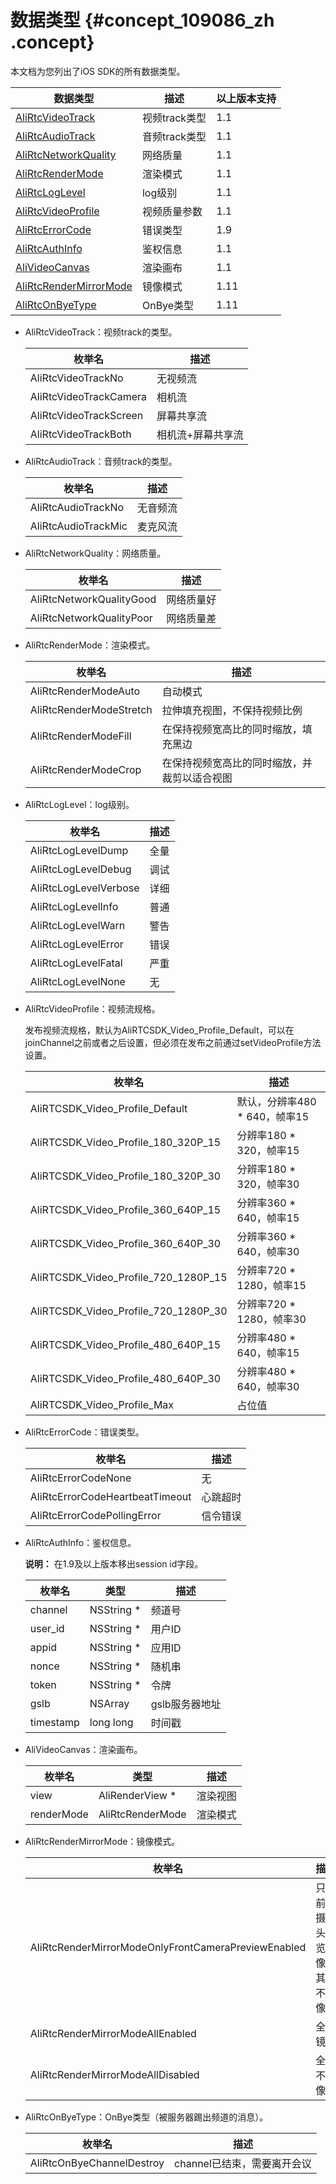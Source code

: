 # 数据类型 {#concept_109086_zh .concept}

本文档为您列出了iOS SDK的所有数据类型。

|数据类型|描述|以上版本支持|
|----|--|------|
|[AliRtcVideoTrack](#)|视频track类型|1.1|
|[AliRtcAudioTrack](#)|音频track类型|1.1|
|[AliRtcNetworkQuality](#)|网络质量|1.1|
|[AliRtcRenderMode](#)|渲染模式|1.1|
|[AliRtcLogLevel](#)|log级别|1.1|
|[AliRtcVideoProfile](#)|视频质量参数|1.1|
|[AliRtcErrorCode](#)|错误类型|1.9|
|[AliRtcAuthInfo](#)|鉴权信息|1.1|
|[AliVideoCanvas](#)|渲染画布|1.1|
|[AliRtcRenderMirrorMode](#)|镜像模式|1.11|
|[AliRtcOnByeType](#)|OnBye类型|1.11|

-   AliRtcVideoTrack：视频track的类型。

    |枚举名|描述|
    |---|--|
    |AliRtcVideoTrackNo|无视频流|
    |AliRtcVideoTrackCamera|相机流|
    |AliRtcVideoTrackScreen|屏幕共享流|
    |AliRtcVideoTrackBoth|相机流+屏幕共享流|

-   AliRtcAudioTrack：音频track的类型。

    |枚举名|描述|
    |---|--|
    |AliRtcAudioTrackNo|无音频流|
    |AliRtcAudioTrackMic|麦克风流|

-   AliRtcNetworkQuality：网络质量。

    |枚举名|描述|
    |---|--|
    |AliRtcNetworkQualityGood|网络质量好|
    |AliRtcNetworkQualityPoor|网络质量差|

-   AliRtcRenderMode：渲染模式。

    |枚举名|描述|
    |---|--|
    |AliRtcRenderModeAuto|自动模式|
    |AliRtcRenderModeStretch|拉伸填充视图，不保持视频比例|
    |AliRtcRenderModeFill|在保持视频宽高比的同时缩放，填充黑边|
    |AliRtcRenderModeCrop|在保持视频宽高比的同时缩放，并裁剪以适合视图|

-   AliRtcLogLevel：log级别。

    |枚举名|描述|
    |---|--|
    |AliRtcLogLevelDump|全量|
    |AliRtcLogLevelDebug|调试|
    |AliRtcLogLevelVerbose|详细|
    |AliRtcLogLevelInfo|普通|
    |AliRtcLogLevelWarn|警告|
    |AliRtcLogLevelError|错误|
    |AliRtcLogLevelFatal|严重|
    |AliRtcLogLevelNone|无|

-   AliRtcVideoProfile：视频流规格。

    发布视频流规格，默认为AliRTCSDK\_Video\_Profile\_Default，可以在joinChannel之前或者之后设置，但必须在发布之前通过setVideoProfile方法设置。

    |枚举名|描述|
    |---|--|
    |AliRTCSDK\_Video\_Profile\_Default|默认，分辨率480 \* 640，帧率15|
    |AliRTCSDK\_Video\_Profile\_180\_320P\_15|分辨率180 \* 320，帧率15|
    |AliRTCSDK\_Video\_Profile\_180\_320P\_30|分辨率180 \* 320，帧率30|
    |AliRTCSDK\_Video\_Profile\_360\_640P\_15|分辨率360 \* 640，帧率15|
    |AliRTCSDK\_Video\_Profile\_360\_640P\_30|分辨率360 \* 640，帧率30|
    |AliRTCSDK\_Video\_Profile\_720\_1280P\_15|分辨率720 \* 1280，帧率15|
    |AliRTCSDK\_Video\_Profile\_720\_1280P\_30|分辨率720 \* 1280，帧率30|
    |AliRTCSDK\_Video\_Profile\_480\_640P\_15|分辨率480 \* 640，帧率15|
    |AliRTCSDK\_Video\_Profile\_480\_640P\_30|分辨率480 \* 640，帧率30|
    |AliRTCSDK\_Video\_Profile\_Max|占位值|

-   AliRtcErrorCode：错误类型。

    |枚举名|描述|
    |---|--|
    |AliRtcErrorCodeNone|无|
    |AliRtcErrorCodeHeartbeatTimeout|心跳超时|
    |AliRtcErrorCodePollingError|信令错误|

-   AliRtcAuthInfo：鉴权信息。

    **说明：** 在1.9及以上版本移出session id字段。

    |枚举名|类型|描述|
    |---|--|--|
    |channel|NSString \*|频道号|
    |user\_id|NSString \*|用户ID|
    |appid|NSString \*|应用ID|
    |nonce|NSString \*|随机串|
    |token|NSString \*|令牌|
    |gslb|NSArray|gslb服务器地址|
    |timestamp|long long|时间戳|

-   AliVideoCanvas：渲染画布。

    |枚举名|类型|描述|
    |---|--|--|
    |view|AliRenderView \*|渲染视图|
    |renderMode|AliRtcRenderMode|渲染模式|

-   AliRtcRenderMirrorMode：镜像模式。

    |枚举名|描述|
    |---|--|
    |AliRtcRenderMirrorModeOnlyFrontCameraPreviewEnabled|只有前置摄像头预览镜像，其余不镜像|
    |AliRtcRenderMirrorModeAllEnabled|全部镜像|
    |AliRtcRenderMirrorModeAllDisabled|全部不镜像|

-   AliRtcOnByeType：OnBye类型（被服务器踢出频道的消息）。

    |枚举名|描述|
    |---|--|
    |AliRtcOnByeChannelDestroy|channel已结束，需要离开会议|


